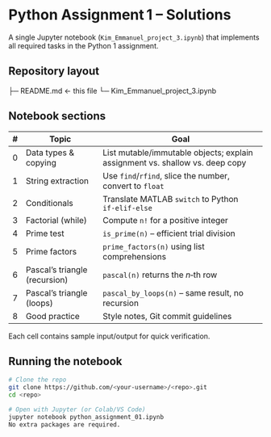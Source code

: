 # Python Assignment 1 – Solutions

A single Jupyter notebook (`Kim_Emmanuel_project_3.ipynb`) that implements all required tasks in the Python 1 assignment.

## Repository layout
├─ README.md ← this file └─ Kim_Emmanuel_project_3.ipynb


## Notebook sections
| # | Topic | Goal |
|---|-------|------|
| 0 | Data types & copying | List mutable/immutable objects; explain assignment vs. shallow vs. deep copy |
| 1 | String extraction | Use `find`/`rfind`, slice the number, convert to `float` |
| 2 | Conditionals | Translate MATLAB `switch` to Python `if‑elif‑else` |
| 3 | Factorial (while) | Compute `n!` for a positive integer |
| 4 | Prime test | `is_prime(n)` – efficient trial division |
| 5 | Prime factors | `prime_factors(n)` using list comprehensions |
| 6 | Pascal’s triangle (recursion) | `pascal(n)` returns the *n*‑th row |
| 7 | Pascal’s triangle (loops) | `pascal_by_loops(n)` – same result, no recursion |
| 8 | Good practice | Style notes, Git commit guidelines |

Each cell contains sample input/output for quick verification.

## Running the notebook
```bash
# Clone the repo
git clone https://github.com/<your‑username>/<repo>.git
cd <repo>

# Open with Jupyter (or Colab/VS Code)
jupyter notebook python_assignment_01.ipynb
No extra packages are required.
